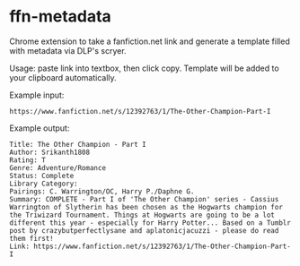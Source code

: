 # ffn-metadata
Chrome extension to take a fanfiction.net link and generate a template filled with metadata via DLP's scryer.

Usage: paste link into textbox, then click copy.  Template will be added to your clipboard automatically.

Example input:

`
https://www.fanfiction.net/s/12392763/1/The-Other-Champion-Part-I
`

Example output:

```
Title: The Other Champion - Part I
Author: Srikanth1808
Rating: T
Genre: Adventure/Romance
Status: Complete
Library Category: 
Pairings: C. Warrington/OC, Harry P./Daphne G.
Summary: COMPLETE - Part I of 'The Other Champion' series - Cassius Warrington of Slytherin has been chosen as the Hogwarts champion for the Triwizard Tournament. Things at Hogwarts are going to be a lot different this year - especially for Harry Potter... Based on a Tumblr post by crazybutperfectlysane and aplatonicjacuzzi - please do read them first!
Link: https://www.fanfiction.net/s/12392763/1/The-Other-Champion-Part-I
```

